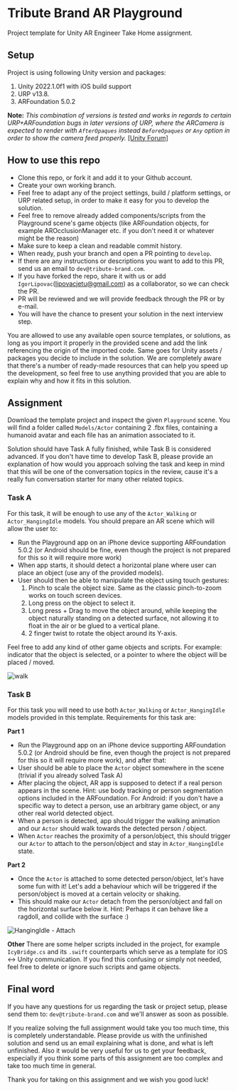 # Tribute Brand AR Playground
Project template for Unity AR Engineer Take Home assignment. 

## Setup
Project is using following Unity version and packages:

1. Unity 2022.1.0f1 with iOS build support
2. URP v13.8. 
3. ARFoundation 5.0.2

**Note:**
_This combination of versions is tested and works in regards to certain URP+ARFoundation bugs in later versions of URP, where the ARCamera is expected to render with `AfterOpaques` instead `BeforeOpaques` or `Any` option in order to show the camera feed properly._ [[Unity Forum]](https://forum.unity.com/threads/ar-foundation-pre-5-0-and-urp-background-not-rendering.1302213/)

## How to use this repo

- Clone this repo, or fork it and add it to your Github account.
- Create your own working branch.
- Feel free to adapt any of the project settings, build / platform settings, or URP related setup, in order to make it easy for you to develop the solution.
- Feel free to remove already added components/scripts from the Playground scene's game objects (like ARFoundation objects, for example AROcclusionManager etc. if you don't need it or whatever might be the reason)
- Make sure to keep a clean and readable commit history.
- When ready, push your branch and open a PR pointing to `develop`. 
- If there are any instructions or descriptions you want to add to this PR, send us an email to `dev@tribute-brand.com`. 
- If you have forked the repo, share it with us or add `IgorLipovac`(lipovacjetu@gmail.com) as a collaborator, so we can check the PR.
- PR will be reviewed and we will provide feedback through the PR or by e-mail.
- You will have the chance to present your solution in the next interview step.


You are allowed to use any available open source templates, or solutions, as long as you import it properly in the provided scene and add the link referencing the origin of the imported code. Same goes for Unity assets / packages you decide to include in the solution. We are completely aware that there's a number of ready-made resources that can help you speed up the development, so feel free to use anything provided that you are able to explain why and how it fits in this solution. 

## Assignment

Download the template project and inspect the given `Playground` scene. You will find a folder called `Models/Actor` containing 2 .fbx files, containing a humanoid avatar and each file has an animation associated to it. 

Solution should have Task A fully finished, while Task B is considered advanced. If you don't have time to develop Task B, please provide an explanation of how would you approach solving the task and keep in mind that this will be one of the conversation topics in the review, cause it's a really fun conversation starter for many other related topics.

### Task A

For this task, it will be enough to use any of the `Actor_Walking` or `Actor_HangingIdle` models. You should prepare an AR scene which will allow the user to: 
- Run the Playground app on an iPhone device supporting ARFoundation 5.0.2 (or Android should be fine, even though the project is not prepared for this so it will require more work)
- When app starts, it should detect a horizontal plane where user can place an object (use any of the provided models).
- User should then be able to manipulate the object using touch gestures:
  1. Pinch to scale the object size. Same as the classic pinch-to-zoom works on touch screen devices.
  2. Long press on the object to select it. 
  3. Long press + Drag to move the object around, while keeping the object naturally standing on a detected surface, not allowing it to float in the air or   be glued to a vertical plane. 
  4. 2 finger twist to rotate the object around its Y-axis. 

Feel free to add any kind of other game objects and scripts. For example: indicator that the object is selected, or a pointer to where the object will be placed / moved. 

![walk](https://user-images.githubusercontent.com/3727687/199511593-092ff357-27e7-4ac1-94e5-2b9d23a63254.PNG)


### Task B


For this task you will need to use both `Actor_Walking` or `Actor_HangingIdle` models provided in this template. 
Requirements for this task are:

**Part 1**
- Run the Playground app on an iPhone device supporting ARFoundation 5.0.2 (or Android should be fine, even though the project is not prepared for this so it will require more work), and after that:
- User should be able to place the `Actor` object somewhere in the scene (trivial if you already solved Task A)
- After placing the object, AR app is supposed to detect if a real person appears in the scene. Hint: use body tracking or person segmentation options included in the ARFoundation. For Android: if you don't have a specific way to detect a person, use an arbitrary game object, or any other real world detected object. 
- When a person is detected, app should trigger the walking animation and our `Actor` should walk towards the detected person / object. 
- When `Actor` reaches the proximity of a person/object, this should trigger our `Actor` to attach to the person/object and stay in `Actor_HangingIdle` state. 

**Part 2**
- Once the `Actor` is attached to some detected person/object, let's have some fun with it! Let's add a behaviour which will be triggered if the person/object is moved at a certain velocity or shaking.
- This should make our `Actor` detach from the person/object and fall on the horizontal surface below it. Hint: Perhaps it can behave like a ragdoll, and collide with the surface :) 

![HangingIdle - Attach](https://user-images.githubusercontent.com/3727687/199511676-c3965971-0013-436e-983a-063d293de2b4.PNG)


**Other**
There are some helper scripts included in the project, for example `IcyBridge.cs` and its `.swift` counterparts which serve as a template for iOS <-> Unity communication. If you find this confusing or simply not needed, feel free to delete or ignore such scripts and game objects.


## Final word

If you have any questions for us regarding the task or project setup, please send them to: `dev@tribute-brand.com` and we'll answer as soon as possible. 

If you realize solving the full assignment would take you too much time, this is completely understandable. Please provide us with the unfinished solution and send us an email explaining what is done, and what is left unfinished. Also it would be very useful for us to get your feedback, especially if you think some parts of this assignment are too complex and take too much time in general. 

Thank you for taking on this assignment and we wish you good luck! 
